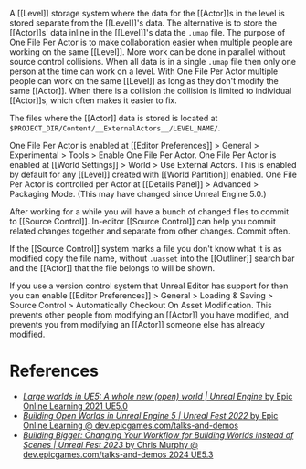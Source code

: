 
A [[Level]] storage system where the data for the [[Actor]]s in the level is stored separate from the [[Level]]'s data.
The alternative is to store the [[Actor]]s' data inline in the [[Level]]'s data the `.umap` file.
The purpose of One File Per Actor is to make collaboration easier when multiple people are working on the same [[Level]].
More work can be done in parallel without source control collisions.
When all data is in a single `.umap` file then only one person at the time can work on a level.
With One File Per Actor multiple people can work on the same [[Level]] as long as they don't modify the same [[Actor]].
When there is a collision the collision is limited to individual [[Actor]]s,
which often makes it easier to fix.

The files where the [[Actor]] data is stored is located at `$PROJECT_DIR/Content/__ExternalActors__/LEVEL_NAME/`.

One File Per Actor is enabled at [[Editor Preferences]] > General > Experimental > Tools > Enable One File Per Actor.
One File Per Actor is enabled at [[World Settings]] > World > Use External Actors.
This is enabled by default for any [[Level]] created with [[World Partition]] enabled.
One File Per Actor is controlled per Actor at [[Details Panel]] > Advanced > Packaging Mode.
(This may have changed since Unreal Engine 5.0.)

After working for a while you will have a bunch of changed files to commit to [[Source Control]].
In-editor [[Source Control]] can help you commit related changes together and separate from other changes.
Commit often.

If the [[Source Control]] system marks a file you don't know what it is as modified copy the file name, without `.uasset` into the [[Outliner]] search bar and the [[Actor]] that the file belongs to will be shown.

If you use a version control system that Unreal Editor has support for then you can enable [[Editor Preferences]] > General > Loading & Saving > Source Control > Automatically Checkout On Asset Modification.
This prevents other people from modifying an [[Actor]] you have modified,
and prevents you from modifying an [[Actor]] someone else has already modified.


# References

- [_Large worlds in UE5: A whole new (open) world | Unreal Engine_ by Epic Online Learning 2021 UE5.0](https://dev.epicgames.com/community/learning/talks-and-demos/KBe/large-worlds-in-ue5-a-whole-new-open-world-unreal-engine)
- [_Building Open Worlds in Unreal Engine 5 | Unreal Fest 2022_ by Epic Online Learning @ dev.epicgames.com/talks-and-demos](https://dev.epicgames.com/community/learning/talks-and-demos/LLM5/building-open-worlds-in-unreal-engine-5-unreal-fest-2022)
- [_Building Bigger: Changing Your Workflow for Building Worlds instead of Scenes | Unreal Fest 2023_ by Chris Murphy @ dev.epicgames.com/talks-and-demos 2024 UE5.3](https://dev.epicgames.com/community/learning/talks-and-demos/jwlJ/unreal-engine-building-bigger-changing-your-workflow-for-building-worlds-instead-of-scenes-unreal-fest-2023)


